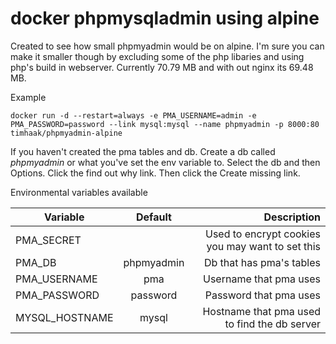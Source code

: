 # docker phpmysqladmin using alpine

Created to see how small phpmyadmin would be on alpine. I'm sure you can make it smaller though by excluding some of the php
libaries and using php's build in webserver. Currently 70.79 MB and with out nginx its 69.48 MB.

Example

```
docker run -d --restart=always -e PMA_USERNAME=admin -e PMA_PASSWORD=password --link mysql:mysql --name phpmyadmin -p 8000:80 timhaak/phpmyadmin-alpine
```

If you haven't created the pma tables and db. Create a db called *phpmyadmin* or what you've set the env variable to.
Select the db and then Options. Click the find out why link. Then click the Create missing link.


Environmental variables available

| Variable        | Default     | Description                                       |
| --------------- |:-----------:| -------------------------------------------------:|
| PMA_SECRET      | <random>    | Used to encrypt cookies you may want to set this  |
| PMA_DB          | phpmyadmin  | Db that has pma's tables                          |
| PMA_USERNAME    | pma         | Username that pma uses                            |
| PMA_PASSWORD    | password    | Password that pma uses                            |
| MYSQL_HOSTNAME  | mysql       | Hostname that pma used to find the db server      |
